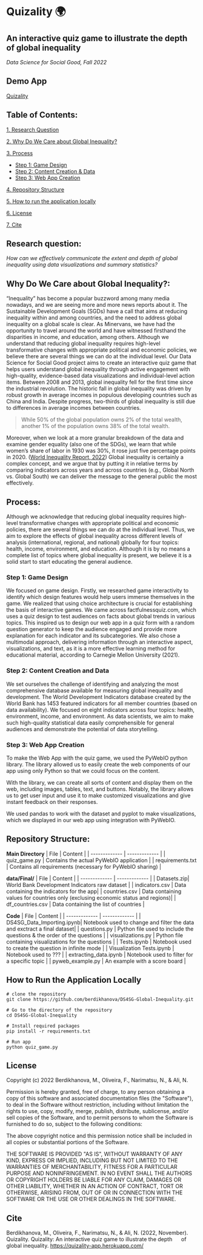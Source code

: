 # Quizality 🌍

## An interactive quiz game to illustrate the depth of global inequality 
*Data Science for Social Good, Fall 2022*

## Demo App
[Quizality](https://quizality-app.herokuapp.com/)

## Table of Contents:

[1. Research Question](#research-question)

[2. Why Do We Care about Global Inequality?](#why-do-we-care-about-global-inequality)

[3. Process](#process)

* [Step 1: Game Design](#step-1-game-design)
* [Step 2: Content Creation & Data](#step-2-content-creation-and-data)
* [Step 3: Web App Creation](#step-3-web-app-creation)

[4. Repository Structure](#repository-structure)

[5. How to run the application locally](#how-to-run-the-application-locally)

[6. License](#license)

[7. Cite](#cite)

## Research question:
*How can we effectively communicate the extent and depth of global inequality using data visualizations and summary statistics?*
## Why Do We Care about Global Inequality?:
“Inequality” has become a popular buzzword among many media nowadays, and we are seeing more and more news reports about it. The Sustainable Development Goals (SGDs) have a call that aims at reducing inequality within and among countries, and the need to address global inequality on a global scale is clear. As Minervans, we have had the opportunity to travel around the world and have witnessed firsthand the disparities in income, and education, among others. Although we understand that reducing global inequality requires high-level transformative changes with appropriate political and economic policies, we believe there are several things we can do at the individual level. Our Data Science for Social Good project aims to create an interactive quiz game that helps users understand global inequality through active engagement with high-quality, evidence-based data visualizations and individual-level action items. Between 2008 and 2013, global inequality fell for the first time since the industrial revolution. The historic fall in global inequality was driven by robust growth in average incomes in populous developing countries such as China and India. Despite progress, two-thirds of global inequality is still due to differences in average incomes between countries. 

>While 50% of the global population owns 2% of the total wealth, another 1% of the population owns 38% of the total wealth. 

Moreover, when we look at a more granular breakdown of the data and examine gender equality (also one of the SDGs), we learn that while women’s share of labor in 1930 was 30%, it rose just five percentage points in 2020. ([World Inequality Report, 2022](https://wir2022.wid.world/)) Global inequality is certainly a complex concept, and we argue that by putting it in relative terms by comparing indicators across years and across countries (e.g., Global North vs. Global South) we can deliver the message to the general public the most effectively. 

## Process:
Although we acknowledge that reducing global inequality requires high-level transformative changes with appropriate political and economic policies, there are several things we can do at the individual level. Thus, we aim to explore the effects of global inequality across different levels of analysis (international, regional, and national) globally for four topics: health, income, environment, and education. Although it is by no means a complete list of topics where global inequality is present, we believe it is a solid start to start educating the general audience.

### Step 1: Game Design

We focused on game design. Firstly, we researched game interactivity to identify which design features would help users immerse themselves in the game. We realized that using choice architecture is crucial for establishing the basis of interactive games. We came across factfulnessquiz.com, which uses a quiz design to test audiences on facts about global trends in various topics. This inspired us to design our web app in a quiz form with a random question generator to keep the audience engaged and provide more explanation for each indicator and its subcategories. We also chose a multimodal approach, delivering information through an interactive aspect, visualizations, and text, as it is a more effective learning method for educational material, according to Carnegie Mellon University (2021).

### Step 2: Content Creation and Data

We set ourselves the challenge of identifying and analyzing the most comprehensive database available for measuring global inequality and development. The World Development Indicators database created by the World Bank has 1453 featured indicators for all member countries (based on data availability). We focused on eight indicators across four topics: health, environment, income, and environment. As data scientists, we aim to make such high-quality statistical data easily comprehensible for general audiences and demonstrate the potential of data storytelling.

### Step 3: Web App Creation

To make the Web App with the quiz game, we used the PyWebIO python library. The library allowed us to easily create the web components of our app using only Python so that we could focus on the content.

With the library, we can create all sorts of content and display them on the web, including images, tables, text, and buttons. Notably, the library allows us to get user input and use it to make customized visualizations and give instant feedback on their responses.

We used pandas to work with the dataset and pyplot to make visualizations, which we displayed in our web app using integration with PyWebIO. 

## Repository Structure:

**Main Directory**
| File | Content |
| ------------- | ------------- |
| quiz_game.py | Contains the actual PyWebIO application |
| requirements.txt | Contains all requirements (necessary for PyWebIO sharing) |

**data/Final/**
| File | Content |
| ------------- | ------------- |
| Datasets.zip| World Bank Development Indicators raw dataset |
| indicators.csv | Data containing the indicators for the app|
| countries.csv | Data containing values for countries only (exclusing economic status and regions)|
| df_countries.csv | Data containing the list of countries |

**Code**
| File | Content |
| ------------- | ------------- |
| DS4SG_Data_Importing.ipynb| Notebook used to change and filter the data and exctract a final dataset|
| questions.py | Python file used to include the questions & the order of the questions |
| visualizations.py | Python file containing visualizations for the questions |
| Tests.ipynb | Notebook used to create the question in infinite mode |
| Visualization Tests.ipynb | Notebook used to ??? |
| extracting_data.ipynb | Notebook used to filter for a specific topic |
| pyweb_example.py | An example with a score board |

## How to Run the Application Locally
```
# clone the repository
git clone https://github.com/berdikhanova/DS4SG-Global-Inequality.git

# Go to the directory of the repository
cd DS4SG-Global-Inequality

# Install required packages
pip install -r requirements.txt

# Run app
python quiz_game.py
```

## License

Copyright (c) 2022 Berdikhanova, M., Oliveira, F., Narimatsu, N., & Ali, N.

Permission is hereby granted, free of charge, to any person obtaining a copy
of this software and associated documentation files (the "Software"), to deal
in the Software without restriction, including without limitation the rights
to use, copy, modify, merge, publish, distribute, sublicense, and/or sell
copies of the Software, and to permit persons to whom the Software is
furnished to do so, subject to the following conditions:

The above copyright notice and this permission notice shall be included in all
copies or substantial portions of the Software.

THE SOFTWARE IS PROVIDED "AS IS", WITHOUT WARRANTY OF ANY KIND, EXPRESS OR
IMPLIED, INCLUDING BUT NOT LIMITED TO THE WARRANTIES OF MERCHANTABILITY,
FITNESS FOR A PARTICULAR PURPOSE AND NONINFRINGEMENT. IN NO EVENT SHALL THE
AUTHORS OR COPYRIGHT HOLDERS BE LIABLE FOR ANY CLAIM, DAMAGES OR OTHER
LIABILITY, WHETHER IN AN ACTION OF CONTRACT, TORT OR OTHERWISE, ARISING FROM,
OUT OF OR IN CONNECTION WITH THE SOFTWARE OR THE USE OR OTHER DEALINGS IN THE
SOFTWARE.

## Cite

Berdikhanova, M., Oliveira, F., Narimatsu, N., & Ali, N. (2022, November). Quizality. Quizality: An interactive quiz game to illustrate the depth 
&nbsp;&nbsp;&nbsp;&nbsp; of global inequality. https://quizality-app.herokuapp.com/ 
